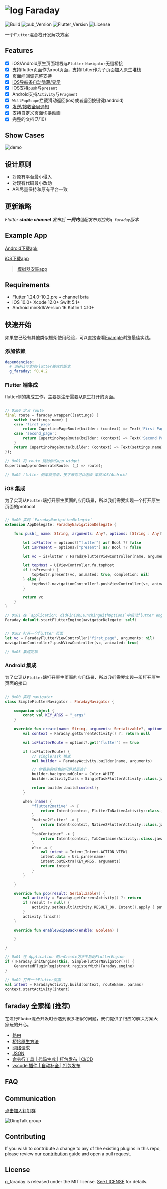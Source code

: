 # ![log](./doc/images/logo.png)  Faraday

![Build](https://img.shields.io/github/workflow/status/gfaraday/g_faraday/Publisher?style=for-the-badge)
![pub_Version](https://img.shields.io/pub/v/g_faraday?include_prereleases&style=for-the-badge)
![Flutter_Version](https://img.shields.io/badge/Flutter-1.24.0--10.2.pre-blue?style=for-the-badge)
![License](https://img.shields.io/github/license/gfaraday/g_faraday?style=for-the-badge)

一个`Flutter`混合栈开发解决方案

## Features

- [x] iOS/Android原生页面堆栈与`Flutter Navigator`无缝桥接
- [x] 支持flutter页面作为root页面，支持flutter作为子页面加入原生堆栈
- [x] [页面间回调完整支持](docs/callback.md)
- [x] [iOS导航条自动隐藏/显示](docs/ios_navigation_bar.md)
- [x] iOS支持`push`与`present`
- [x] Android支持`Activity`与`Fragment`
- [x] `WillPopScope`拦截滑动返回(ios)或者返回按键键(android)
- [x] [发送/接收全局通知](doc/notification.md)
- [x] 支持自定义页面切换动画
- [x] 完整的文档(7/10)

## Show Cases

![demo](doc/images/demo.png)

## 设计原则

- 对原有平台最小侵入
- 对现有代码最小改动
- API尽量保持和原有平台一致

## 更新策略

_Flutter **stable channel** 发布后 **一周内**适配发布对应的`g_faraday`版本_

## Example App

[Android下载apk](https://github.com/gfaraday/g_faraday/releases/download/0.4.2/example.apk)

[iOS下载app](https://github.com/gfaraday/g_faraday/releases/download/0.4.2/example.app.zip)
> [模拟器安装app](doc/ios-simulator-install.md)

## Requirements

- Flutter 1.24.0-10.2.pre • channel beta
- iOS 10.0+ Xcode 12.0+ Swift 5.1+
- Android minSdkVersion 16 Kotlin 1.4.10+

## 快速开始

如果您已经有其他类似框架使用经验，可以直接查看[Example](example/)浏览最佳实践。

### 添加依赖

``` yaml
dependencies:
  # 请确认与本地Flutter兼容的版本
  g_faraday: ^0.4.2
```

### Flutter 端集成

flutter侧的集成工作，主要是注册需要从原生打开的页面。

``` dart

// 0x00 定义 route
final route = faraday.wrapper((settings) {
    switch (settings.name) {
    case 'first_page':
        return CupertinoPageRoute(builder: (context) => Text('First Page'));
    case 'second_page':
        return CupertinoPageRoute(builder: (context) => Text('Second Page'));
    }
    return CupertinoPageRoute(builder: (context) => Text(settings.name));
});

// 0x01 将 route 赋给你的app widget
CupertinoApp(onGenerateRoute: (_) => route);

// 0x02 flutter 侧集成完毕，接下来你可以选择 集成iOS/Android
```

### iOS 集成

为了实现从`Flutter`端打开原生页面的应用场景，所以我们需要实现一个打开原生页面的protocol

``` swift

// 0x00 实现 `FaradayNavigationDelegate`
extension AppDelegate: FaradayNavigationDelegate {

    func push(_ name: String, arguments: Any?, options: [String : Any]?) -> UIViewController? {

        let isFlutter = options?["flutter"] as? Bool ?? false
        let isPresent = options?["present"] as? Bool ?? false

        let vc = isFlutter ? FaradayFlutterViewController(name, arguments: arguments) : FirstViewController(name， arguments: arguments)

        let topMost = UIViewController.fa.topMost
        if (isPresent) {
            topMost?.present(vc, animated: true, completion: nil)
        } else {
            topMost?.navigationController?.pushViewController(vc, animated: true)
        }

        return vc
    }
}

// 0x01 在 `application: didFinishLaunchingWithOptions`中启动flutter engine
Faraday.default.startFlutterEngine(navigatorDelegate: self)


// 0x02 打开一个flutter 页面
let vc = FaradayFlutterViewController("first_page", arguments: nil)
navigationController?.pushViewController(vc, animated: true)

// 0x03 集成完毕
```

### Android 集成

为了实现从`Flutter`端打开原生页面的应用场景，所以我们需要实现一组打开原生页面的接口

``` kotlin

// 0x00 实现 navigator
class SimpleFlutterNavigator : FaradayNavigator {

    companion object {
        const val KEY_ARGS = "_args"
    }

    override fun create(name: String, arguments: Serializable?, options: HashMap<String, *>?): Intent? {
        val context = Faraday.getCurrentActivity() ?: return null

        val isFlutterRoute = options?.get("flutter") == true

        if (isFlutterRoute) {
            // singleTask 模式
            val builder = FaradayActivity.builder(name, arguments)

            // 你看到的绿色的闪屏就是这个
            builder.backgroundColor = Color.WHITE
            builder.activityClass = SingleTaskFlutterActivity::class.java

            return builder.build(context);
        }

        when (name) {
            "flutter2native" -> {
                return Intent(context, FlutterToNativeActivity::class.java)
            }
            "native2flutter" -> {
                return Intent(context, Native2FlutterActivity::class.java)
            }
            "tabContainer" -> {
                return Intent(context, TabContainerActivity::class.java)
            }
            else -> {
                val intent = Intent(Intent.ACTION_VIEW)
                intent.data = Uri.parse(name)
                intent.putExtra(KEY_ARGS, arguments)
                return intent
            }
        }

    }

    override fun pop(result: Serializable?) {
        val activity = Faraday.getCurrentActivity() ?: return
        if (result != null) {
            activity.setResult(Activity.RESULT_OK, Intent().apply { putExtra(KEY_ARGS, result) })
        }
        activity.finish()
    }

    override fun enableSwipeBack(enable: Boolean) {

    }

}

// 0x01 在 Application 的onCreate方法中启动FlutterEngine
if (!Faraday.initEngine(this, SimpleFlutterNavigator())) {
    GeneratedPluginRegistrant.registerWith(Faraday.engine)
}

// 0x02 打开一个Flutter页面
val intent = FaradayActivity.build(context, routeName, params)
context.startActivity(intent)

```

## faraday 全家桶 (推荐)

在进行Flutter混合开发时会遇到很多相似的问题，我们提供了相应的解决方案大家玩的开心。

- [路由](doc/route.md)
- [桥接原生方法](doc/bridge.md)
- [网络请求](doc/net.md)
- [JSON](doc/json.md)
- [命令行工具 | 代码生成 | 打包发布 | CI/CD](https://github.com/gfaraday/cli)
- [vscode 插件 | 自动补全 | 打包发布](https://github.com/gfaraday/faraday_extension)

## FAQ

## Communication

[点击加入钉钉群](https://qr.dingtalk.com/action/joingroup?code=v1,k1,5FUqLooXjcj0166ehqb9qapZT5t7gbUpjQqrXc2H4a4=&_dt_no_comment=1&origin=11)

![DingTalk group](doc/images/qr_code.jpg)

## Contributing

If you wish to contribute a change to any of the existing plugins in this repo, please review our [contribution](CONTRIBUTING.md) guide and open a pull request.

## License

g_faraday is released under the MIT license. [See LICENSE](LICENSE) for details.
